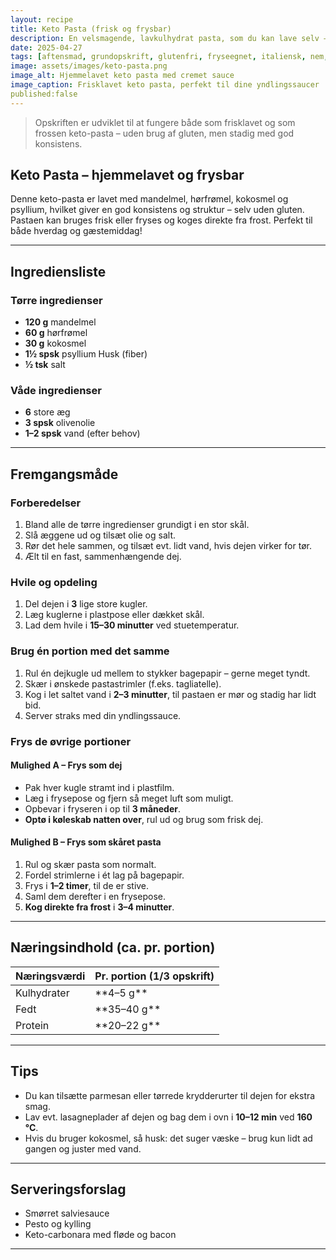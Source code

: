 ```yaml
---
layout: recipe
title: Keto Pasta (frisk og frysbar)
description: En velsmagende, lavkulhydrat pasta, som du kan lave selv – perfekt til keto. Kan nydes med det samme eller fryses ned.
date: 2025-04-27
tags: [aftensmad, grundopskrift, glutenfri, fryseegnet, italiensk, nem, æg, nødder, fiber, vegetarisk, hjemmelavet, mandelmel, kokosmel, fleksibel]
image: assets/images/keto-pasta.png
image_alt: Hjemmelavet keto pasta med cremet sauce
image_caption: Frisklavet keto pasta, perfekt til dine yndlingssaucer
published:false
---
```


> Opskriften er udviklet til at fungere både som frisklavet og som frossen keto-pasta – uden brug af gluten, men stadig med god konsistens.

## Keto Pasta – hjemmelavet og frysbar

Denne keto-pasta er lavet med mandelmel, hørfrømel, kokosmel og psyllium, hvilket giver en god konsistens og struktur – selv uden gluten. Pastaen kan bruges frisk eller fryses og koges direkte fra frost. Perfekt til både hverdag og gæstemiddag!

---

## Ingrediensliste

### Tørre ingredienser

- **120 g** mandelmel
- **60 g** hørfrømel
- **30 g** kokosmel
- **1½ spsk** psyllium Husk (fiber)
- **½ tsk** salt

### Våde ingredienser

- **6** store æg
- **3 spsk** olivenolie
- **1–2 spsk** vand (efter behov)

---

## Fremgangsmåde

### Forberedelser

1. Bland alle de tørre ingredienser grundigt i en stor skål.
2. Slå æggene ud og tilsæt olie og salt.
3. Rør det hele sammen, og tilsæt evt. lidt vand, hvis dejen virker for tør.
4. Ælt til en fast, sammenhængende dej.

### Hvile og opdeling

1. Del dejen i **3** lige store kugler.
2. Læg kuglerne i plastpose eller dækket skål.
3. Lad dem hvile i **15–30 minutter** ved stuetemperatur.

### Brug én portion med det samme

1. Rul én dejkugle ud mellem to stykker bagepapir – gerne meget tyndt.
2. Skær i ønskede pastastrimler (f.eks. tagliatelle).
3. Kog i let saltet vand i **2–3 minutter**, til pastaen er mør og stadig har lidt bid.
4. Server straks med din yndlingssauce.

### Frys de øvrige portioner

#### Mulighed A – Frys som dej
- Pak hver kugle stramt ind i plastfilm.
- Læg i frysepose og fjern så meget luft som muligt.
- Opbevar i fryseren i op til **3 måneder**.
- **Optø i køleskab natten over**, rul ud og brug som frisk dej.

#### Mulighed B – Frys som skåret pasta
1. Rul og skær pasta som normalt.
2. Fordel strimlerne i ét lag på bagepapir.
3. Frys i **1–2 timer**, til de er stive.
4. Saml dem derefter i en frysepose.
5. **Kog direkte fra frost** i **3–4 minutter**.

---

## Næringsindhold (ca. pr. portion)

<div class="bg-white rounded-lg shadow overflow-hidden my-4">
  <table class="min-w-full">
    <thead class="bg-green-50">
      <tr>
        <th class="px-6 py-3 text-left text-sm font-semibold text-gray-700">Næringsværdi</th>
        <th class="px-6 py-3 text-right text-sm font-semibold text-gray-700">Pr. portion (1/3 opskrift)</th>
      </tr>
    </thead>
    <tbody class="divide-y divide-gray-200">
      <tr>
        <td class="px-6 py-4 text-sm text-gray-900">Kulhydrater</td>
        <td class="px-6 py-4 text-sm text-gray-900 text-right">**4–5 g**</td>
      </tr>
      <tr class="bg-gray-50">
        <td class="px-6 py-4 text-sm text-gray-900">Fedt</td>
        <td class="px-6 py-4 text-sm text-gray-900 text-right">**35–40 g**</td>
      </tr>
      <tr>
        <td class="px-6 py-4 text-sm text-gray-900">Protein</td>
        <td class="px-6 py-4 text-sm text-gray-900 text-right">**20–22 g**</td>
      </tr>
    </tbody>
  </table>
</div>

---

## Tips

- Du kan tilsætte parmesan eller tørrede krydderurter til dejen for ekstra smag.
- Lav evt. lasagneplader af dejen og bag dem i ovn i **10–12 min** ved **160 °C**.
- Hvis du bruger kokosmel, så husk: det suger væske – brug kun lidt ad gangen og juster med vand.

---

## Serveringsforslag

- Smørret salviesauce
- Pesto og kylling
- Keto-carbonara med fløde og bacon

---
